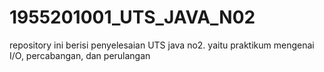 # 1955201001_UTS_JAVA_N02
repository ini berisi penyelesaian UTS java no2. yaitu praktikum mengenai I/O, percabangan, dan perulangan
